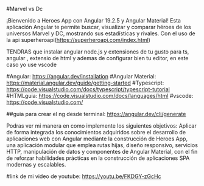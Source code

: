 #Marvel vs Dc

¡Bienvenido a Heroes App con Angular 19.2.5 y Angular Material!
Esta aplicación Angular te permite buscar, visualizar y comparar héroes de los universos Marvel y DC, mostrando sus estadísticas y rivales. Con el uso de la api superheroapi(https://superheroapi.com/index.html)

TENDRAS que instalar angular node.js y extensiones de tu gusto para ts, angular , extensio de html y ademas de configurar bien tu editor, en este caso yo use vscode 

#Angular: https://angular.dev/installation
#Angular Material: https://material.angular.dev/guide/getting-started
#Typescript: https://code.visualstudio.com/docs/typescript/typescript-tutorial
#HTMLguia: https://code.visualstudio.com/docs/languages/html
#vscode: https://code.visualstudio.com/

##guia para crear el ng desde terminal: https://angular.dev/cli/generate

Podras ver mi manera en como implemente los siguientes objetivos: Aplicar de forma integrada los conocimientos adquiridos sobre el desarrollo de aplicaciones web con Angular mediante la construcción de Heroes App, 
una aplicación modular que emplea rutas hijas, diseño responsivo, servicios HTTP, manipulación de datos y componentes de Angular Material, con el fin de reforzar habilidades prácticas en la construcción de aplicaciones 
SPA modernas y escalables.


#link de mi video de youtube: https://youtu.be/FKDGY-zGcHc
